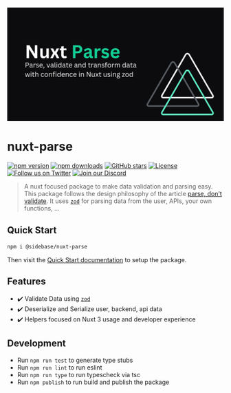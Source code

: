 ![nuxt-parse](.github/nuxt-parse.jpg)

# nuxt-parse

[![npm version][npm-version-src]][npm-version-href]
[![npm downloads][npm-downloads-src]][npm-downloads-href]
[![GitHub stars](https://badgen.net/github/stars/sidebase/nuxt-parse)](https://GitHub.com/sidebase/nuxt-parse/)
[![License][license-src]][license-href]
[![Follow us on Twitter](https://badgen.net/badge/icon/twitter?icon=twitter&label)](https://twitter.com/sidebase_io)
[![Join our Discord](https://badgen.net/badge/icon/discord?icon=discord&label)](https://discord.gg/NDDgQkcv3s)

> A nuxt focused package to make data validation and parsing easy. This package follows the design philosophy of the article [parse, don't validate](https://lexi-lambda.github.io/blog/2019/11/05/parse-don-t-validate/). It uses [`zod`](https://github.com/colinhacks/zod) for parsing data from the user, APIs, your own functions, ...

## Quick Start

```sh
npm i @sidebase/nuxt-parse
```

Then visit the [Quick Start documentation](https://sidebase.io/nuxt-parse/getting-started/quick-start) to setup the package.

## Features

- ✔️ Validate Data using [`zod`](https://github.com/colinhacks/zod)
- ✔️ Deserialize and Serialize user, backend, api data
- ✔️ Helpers focused on Nuxt 3 usage and developer experience

<!-- Badges -->
[npm-version-src]: https://img.shields.io/npm/v/@sidebase/nuxt-parse/latest.svg
[npm-version-href]: https://npmjs.com/package/@sidebase/nuxt-parse

[npm-downloads-src]: https://img.shields.io/npm/dt/@sidebase/nuxt-parse.svg
[npm-downloads-href]: https://npmjs.com/package/@sidebase/nuxt-parse

[license-src]: https://img.shields.io/npm/l/@sidebase/nuxt-parse.svg
[license-href]: https://npmjs.com/package/@sidebase/nuxt-parse

## Development

- Run `npm run test` to generate type stubs
- Run `npm run lint` to run eslint
- Run `npm run type` to run typescheck via tsc
- Run `npm publish` to run build and publish the package
